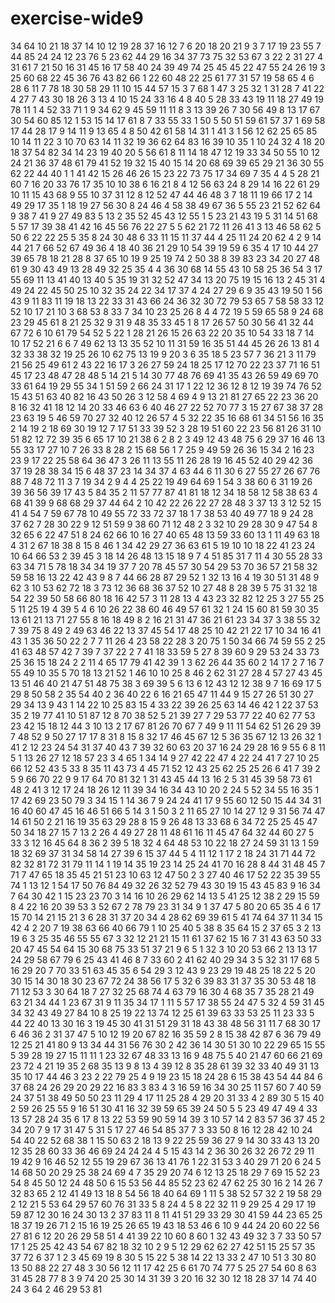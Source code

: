 # exercise-wide9
34
64
10
21
18
37
14
10
12
19
28
37
16
12
7
6
20
18
20
21
9
3
7
17
19
23
55
7
44
85
24
24
12
23
76
5
23
62
44
29
16
34
37
73
75
32
53
67
3
22
2
31
27
4
31
61
7
21
50
16
31
45
16
17
58
40
24
39
49
74
25
45
45
22
47
55
24
26
19
3
25
60
68
22
45
36
76
43
82
66
1
22
60
48
22
25
61
77
31
57
19
58
65
4
6
28
6
11
7
78
18
30
58
29
11
10
15
44
57
15
3
7
68
1
47
3
25
32
1
31
28
7
41
22
4
27
7
43
30
18
26
3
13
4
10
15
24
33
16
4
8
40
5
28
33
43
19
11
18
27
49
19
78
11
1
4
52
33
71
1
9
34
62
9
45
59
11
11
8
3
13
39
26
7
30
56
49
8
13
17
67
30
54
60
85
12
1
53
15
14
17
61
8
7
33
55
33
1
50
5
50
51
59
61
57
37
1
69
58
17
44
28
17
9
14
11
9
13
65
4
8
50
42
61
58
14
31
1
41
3
1
56
12
62
25
65
85
10
14
11
22
3
10
70
63
14
11
32
19
36
62
64
83
16
39
10
35
1
10
24
32
4
18
20
18
37
54
82
34
14
23
19
40
20
5
56
61
8
11
14
18
47
12
19
33
34
50
55
10
12
24
21
36
37
48
61
79
41
52
19
32
15
40
15
14
20
68
69
39
65
29
21
36
30
55
62
22
44
40
1
1
41
42
15
26
46
26
15
23
22
73
75
17
34
69
7
35
4
4
5
28
21
60
7
16
20
33
76
17
35
10
10
38
6
16
21
8
4
12
56
63
24
8
29
14
16
22
61
29
10
11
15
43
68
9
55
10
37
31
12
8
12
52
47
44
46
48
3
7
18
11
19
66
17
2
14
49
29
17
35
1
18
19
27
56
30
8
24
46
4
58
38
49
67
36
5
55
23
21
52
62
64
9
38
7
41
9
27
49
83
5
13
2
35
52
45
43
12
55
1
5
23
21
43
19
5
31
14
51
68
5
57
17
39
38
41
42
16
45
56
76
22
27
5
5
62
21
72
11
26
41
3
13
46
58
62
5
50
6
22
22
25
5
35
8
24
30
48
6
33
11
15
11
37
44
4
25
11
24
20
62
4
2
9
14
44
21
7
66
52
67
49
36
4
18
40
36
21
29
10
54
39
19
59
6
35
4
17
10
44
27
39
65
78
18
21
28
8
37
65
10
19
9
25
19
74
2
50
38
8
39
83
23
34
20
27
48
61
9
30
43
49
13
28
49
32
25
35
4
4
36
30
68
14
55
43
10
58
25
36
54
3
17
55
69
11
13
41
40
13
40
5
35
19
31
32
52
47
34
13
20
75
19
15
16
13
2
45
31
4
49
24
22
45
50
25
10
32
35
24
22
34
17
37
4
24
27
29
6
9
35
43
19
50
1
56
43
9
11
83
11
19
18
13
22
33
31
43
66
24
36
32
30
72
79
53
65
7
58
58
33
12
52
10
17
21
10
3
68
53
8
33
7
34
10
23
25
26
8
4
4
72
19
5
59
65
58
9
24
68
23
29
45
61
8
21
25
32
9
31
9
48
35
33
45
1
8
17
26
57
50
30
56
41
32
44
67
72
6
10
61
79
54
52
5
22
1
28
21
26
15
26
63
22
20
35
10
54
33
18
7
14
10
17
52
21
6
6
7
49
62
13
13
35
52
10
11
31
59
16
35
51
44
45
26
26
13
81
4
32
33
38
32
19
25
26
10
62
75
13
19
9
20
3
6
35
18
5
23
57
7
36
21
3
11
79
21
56
25
49
61
2
43
22
16
17
3
26
27
59
24
18
25
17
12
70
22
23
37
71
16
51
45
17
23
48
47
28
48
5
14
21
5
14
30
77
48
76
69
41
35
43
26
59
49
69
70
33
61
64
19
29
55
34
1
51
59
2
66
24
31
17
1
22
12
36
12
8
12
19
39
74
76
52
15
43
51
63
40
82
16
43
50
26
3
12
58
4
69
4
9
13
21
81
27
65
22
23
36
20
8
16
32
41
18
12
14
20
33
46
63
6
40
46
27
22
52
70
77
3
15
27
67
38
37
28
23
63
19
5
46
59
70
27
32
40
12
26
57
4
5
32
22
35
16
68
61
34
51
56
16
35
2
14
19
2
18
69
30
19
12
7
17
51
33
39
52
3
28
19
51
60
22
23
56
81
26
31
10
51
82
12
72
39
35
6
65
17
10
21
38
6
2
8
2
3
49
12
43
48
75
6
29
37
16
46
13
55
33
17
27
10
7
26
33
8
28
2
15
68
56
1
7
25
9
49
59
26
36
15
34
2
16
23
23
9
17
22
25
58
64
36
47
3
26
11
13
55
11
26
28
19
16
45
52
40
29
42
36
37
19
28
38
34
15
6
48
37
23
14
34
37
4
63
44
6
11
30
6
27
55
27
26
67
76
88
7
48
72
11
3
7
19
34
2
9
4
4
25
22
19
49
64
69
1
54
3
38
60
6
31
19
26
39
36
56
39
17
43
5
84
35
2
11
57
77
87
41
81
18
12
34
18
58
12
58
38
63
4
68
41
39
9
68
68
29
37
44
64
2
10
42
22
26
22
27
28
48
3
37
13
3
12
52
15
41
4
54
7
59
67
78
10
49
55
72
33
72
37
18
1
7
38
53
40
49
77
18
9
24
28
37
62
7
28
30
22
9
12
51
59
9
38
60
71
12
48
2
3
32
10
29
28
30
9
47
54
8
32
65
6
22
47
51
8
24
62
66
10
16
27
40
65
48
13
59
33
60
13
1
11
49
63
18
4
31
2
67
18
38
8
15
8
46
1
34
42
29
27
36
63
61
5
19
10
10
18
22
41
23
24
10
64
66
53
2
39
45
3
18
14
26
48
13
15
18
9
7
4
51
85
31
7
11
4
30
55
28
33
63
34
71
5
78
18
34
34
19
37
7
20
78
45
57
30
54
29
53
70
36
57
21
58
32
59
58
16
13
22
42
43
9
8
7
44
66
28
87
29
52
1
32
13
16
4
19
30
51
31
48
9
62
3
10
53
62
72
18
3
73
12
36
68
36
37
52
10
27
48
8
28
39
5
75
31
32
18
54
22
39
50
58
66
80
18
16
42
57
3
11
28
13
4
43
23
32
82
12
25
3
27
55
25
5
11
25
19
4
39
5
4
6
10
26
22
38
60
46
49
57
61
32
1
24
15
60
81
59
30
35
13
61
21
13
71
27
55
8
16
18
49
8
2
16
21
31
47
36
21
61
23
34
37
3
38
55
32
7
39
75
8
49
2
49
63
46
22
13
37
45
54
17
48
25
10
42
21
22
17
10
34
16
41
43
1
35
36
50
22
2
7
7
11
26
4
23
58
22
28
3
20
75
1
50
34
66
74
59
55
2
25
41
63
48
57
42
7
39
7
37
22
2
7
41
18
33
59
5
27
8
39
60
9
29
53
24
33
73
25
36
15
18
24
2
2
11
4
65
17
79
41
42
39
1
3
62
26
44
35
60
2
14
17
2
7
16
7
55
49
10
35
5
70
18
13
21
52
1
46
10
10
25
8
46
2
62
31
27
28
4
57
27
43
45
13
51
46
40
21
47
51
48
75
38
3
69
39
5
6
13
6
12
43
12
12
38
9
7
16
69
17
5
29
8
50
58
2
35
54
40
2
36
40
22
6
16
21
65
47
11
44
9
15
27
26
51
30
27
29
34
13
9
43
1
14
22
10
25
83
15
4
33
22
39
26
25
63
14
46
42
1
22
37
53
35
2
19
77
41
10
51
87
12
8
70
38
52
5
21
39
27
7
29
53
77
22
40
62
77
53
23
42
15
18
12
44
3
10
13
2
17
67
81
26
70
67
7
49
9
11
11
54
62
51
26
29
39
7
48
52
9
50
27
17
17
8
31
8
15
8
32
17
46
45
67
12
5
36
35
67
12
13
26
32
1
41
2
12
23
24
54
31
37
40
43
7
39
32
60
63
20
37
16
24
29
28
16
9
55
6
8
11
5
1
13
26
27
12
18
57
23
3
4
65
1
34
14
9
27
42
22
47
4
22
24
41
7
27
10
25
66
12
52
43
5
33
8
35
11
43
73
4
45
71
52
12
43
25
62
25
25
26
6
41
7
39
2
5
9
66
70
22
9
9
17
64
70
81
32
1
31
43
45
44
13
16
2
5
31
45
39
58
73
61
48
2
41
3
12
17
24
18
26
12
11
39
34
16
34
43
10
20
2
24
5
52
34
55
16
35
1
17
42
69
23
50
79
3
34
15
1
14
36
7
9
24
24
41
17
9
55
60
12
50
15
44
34
31
16
40
60
47
45
16
46
51
66
5
14
3
1
50
3
2
11
65
27
10
14
27
12
9
31
56
74
47
14
61
50
2
21
16
19
35
63
29
28
8
15
9
26
48
13
33
68
6
34
72
25
25
45
47
50
34
18
27
15
7
13
2
26
4
49
27
28
11
48
61
16
11
45
47
64
32
44
60
27
5
33
3
12
16
45
64
8
36
2
39
5
18
32
4
64
48
53
10
22
18
27
24
59
31
13
1
59
18
32
69
37
31
34
58
14
27
39
6
15
37
44
5
4
11
12
1
17
2
18
24
31
71
44
72
82
32
81
72
31
79
11
14
1
19
14
35
19
23
14
25
24
41
70
16
28
8
44
31
48
45
7
71
7
47
65
18
35
45
21
51
23
10
63
12
47
50
2
3
27
40
46
17
52
22
35
39
55
74
1
13
12
1
54
17
50
76
84
49
32
26
32
52
79
43
30
19
15
43
45
83
9
16
34
7
64
30
42
1
15
23
23
70
3
14
16
10
26
29
62
14
13
5
41
25
12
38
2
29
15
59
8
4
22
16
20
39
53
3
52
67
2
78
79
23
31
34
9
1
37
47
5
80
20
65
35
4
6
17
15
70
14
21
15
21
3
6
28
31
37
20
34
4
28
62
69
39
61
5
41
74
64
37
11
34
15
42
4
2
20
7
19
38
63
66
40
66
79
1
10
25
40
5
38
8
35
64
15
2
37
65
3
2
13
19
6
3
25
35
46
55
55
67
3
32
12
21
21
15
11
61
37
62
15
16
7
31
43
63
50
33
20
47
45
54
64
15
30
68
75
33
51
37
21
9
6
5
1
32
3
10
20
53
66
2
13
13
17
24
29
58
67
79
6
25
43
41
46
8
7
33
60
2
41
62
40
29
34
3
5
32
31
17
68
5
16
29
20
7
70
33
51
63
45
35
6
54
29
3
12
43
9
23
29
19
48
25
18
22
5
20
30
15
14
30
18
30
23
67
72
24
38
56
17
5
32
6
39
83
31
37
35
30
53
48
18
71
12
53
3
30
64
18
7
27
32
25
68
74
4
63
79
16
30
4
68
35
7
35
28
21
49
63
21
34
44
1
23
67
31
9
11
35
34
17
1
11
5
57
17
38
55
24
47
5
32
4
59
31
45
34
32
43
49
27
84
10
8
25
19
22
13
74
12
25
61
39
63
33
53
25
11
23
33
5
44
22
40
13
30
16
3
19
45
30
41
31
51
29
31
18
43
38
48
56
31
11
7
68
30
17
6
46
36
2
31
37
47
5
10
12
19
20
67
82
16
35
59
2
8
15
38
42
87
6
36
79
49
12
25
21
41
80
9
13
34
44
31
56
76
30
2
42
36
14
30
51
30
10
22
29
65
15
55
5
39
28
19
27
15
11
11
1
23
32
67
48
33
13
16
9
48
75
5
40
21
47
60
66
21
69
23
72
4
21
19
35
2
68
35
13
9
8
13
4
39
12
8
35
28
61
39
32
33
40
49
31
13
35
10
17
44
46
3
23
2
22
79
25
4
9
19
23
15
18
24
28
6
15
38
43
54
44
84
6
37
68
24
26
29
20
29
22
16
83
3
83
4
3
16
59
16
34
30
25
11
57
60
7
40
59
24
37
51
38
49
50
50
23
11
29
4
17
11
25
28
4
29
20
31
33
4
2
89
30
5
15
40
2
59
26
25
55
9
16
51
30
41
16
32
39
59
65
39
24
50
5
5
23
49
47
49
4
33
13
57
28
24
35
6
17
8
13
22
53
59
90
59
14
39
3
10
57
14
2
83
57
36
37
45
2
34
20
7
9
17
31
47
5
31
5
17
27
46
54
85
37
7
3
33
50
8
16
12
28
42
10
24
54
40
22
52
68
38
1
15
50
63
2
18
13
9
22
25
59
36
27
9
14
30
33
43
13
20
12
35
28
60
33
36
46
69
24
24
24
4
5
15
43
14
2
36
30
26
32
26
72
29
11
19
42
9
16
46
52
12
55
19
29
67
36
13
41
76
1
22
31
53
3
40
29
71
20
6
24
5
14
68
50
20
29
25
38
24
69
4
7
35
29
20
74
6
12
13
25
18
29
7
69
15
52
23
54
8
45
50
12
24
48
50
6
15
53
56
44
85
52
23
62
47
62
25
30
16
2
14
26
7
32
83
65
2
12
41
49
13
18
8
54
56
18
40
64
69
1
11
5
38
52
57
32
2
19
58
29
2
12
21
5
53
64
29
57
60
76
31
33
5
8
24
4
5
8
22
32
11
9
29
25
4
29
17
19
59
87
12
30
16
24
30
13
2
37
83
11
8
11
41
51
29
33
29
30
41
59
44
23
65
25
18
37
19
26
71
2
15
16
19
25
26
65
19
43
18
53
46
6
10
9
44
24
20
60
22
56
27
81
6
12
20
26
29
58
51
4
41
39
22
10
60
8
60
1
32
43
49
32
3
7
33
50
57
17
1
25
25
42
43
54
67
82
18
32
10
2
9
5
12
29
62
62
27
42
51
15
25
57
35
37
72
6
37
1
2
3
45
69
19
8
30
5
15
22
5
38
14
22
13
33
2
47
10
51
3
30
80
13
50
88
22
27
48
3
30
56
12
11
17
42
25
6
61
70
74
77
5
25
27
54
60
8
63
31
45
28
77
8
3
9
74
20
25
30
14
31
39
3
20
16
32
30
12
18
28
37
14
74
40
24
3
64
2
46
29
53
81
